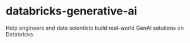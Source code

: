 # databricks-generative-ai
Help engineers and data scientists build real-world GenAI solutions on Databricks
